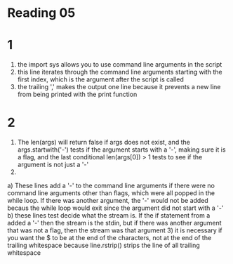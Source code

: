 Reading 05
==========
1
=====
1) the import sys allows you to use command line arguments in the script
2) this line iterates through the command line arguments starting with the first index, which is the argument after the script is called
3) the trailing ',' makes the output one line because it prevents a new line from being printed with the print function

2
=====
1) The len(args) will return false if args does not exist, and the args.startwith('-') tests if the argument starts with a '-', making sure it is a flag, and the last conditional len(args[0]) > 1 tests to see if the argument is not just a '-'
2) 
  a) These lines add a '-' to the command line arguments if there were no command line arguments other than flags, which were all popped in the while loop.  If there was another argument, the '-' would not be added becaus the while loop would exit since the argument did not start with a '-'
  b) these lines test decide what the stream is.  If the if statement from a added a '-' then the stream is the stdin, but if there was another argument that was not a flag, then the stream was that argument
3) it is necessary if you want the $ to be at the end of the characters, not at the end of the trailing whitespace because line.rstrip() strips the line of all trailing whitespace


